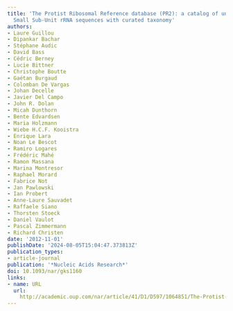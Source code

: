 ```yaml
---
title: 'The Protist Ribosomal Reference database (PR2): a catalog of unicellular eukaryote
  Small Sub-Unit rRNA sequences with curated taxonomy'
authors:
- Laure Guillou
- Dipankar Bachar
- Stéphane Audic
- David Bass
- Cédric Berney
- Lucie Bittner
- Christophe Boutte
- Gaétan Burgaud
- Colomban De Vargas
- Johan Decelle
- Javier Del Campo
- John R. Dolan
- Micah Dunthorn
- Bente Edvardsen
- Maria Holzmann
- Wiebe H.C.F. Kooistra
- Enrique Lara
- Noan Le Bescot
- Ramiro Logares
- Frédéric Mahé
- Ramon Massana
- Marina Montresor
- Raphael Morard
- Fabrice Not
- Jan Pawlowski
- Ian Probert
- Anne-Laure Sauvadet
- Raffaele Siano
- Thorsten Stoeck
- Daniel Vaulot
- Pascal Zimmermann
- Richard Christen
date: '2012-11-01'
publishDate: '2024-08-05T15:04:47.373813Z'
publication_types:
- article-journal
publication: '*Nucleic Acids Research*'
doi: 10.1093/nar/gks1160
links:
- name: URL
  url: 
    http://academic.oup.com/nar/article/41/D1/D597/1064851/The-Protist-Ribosomal-Reference-database-PR2-a
---
```

